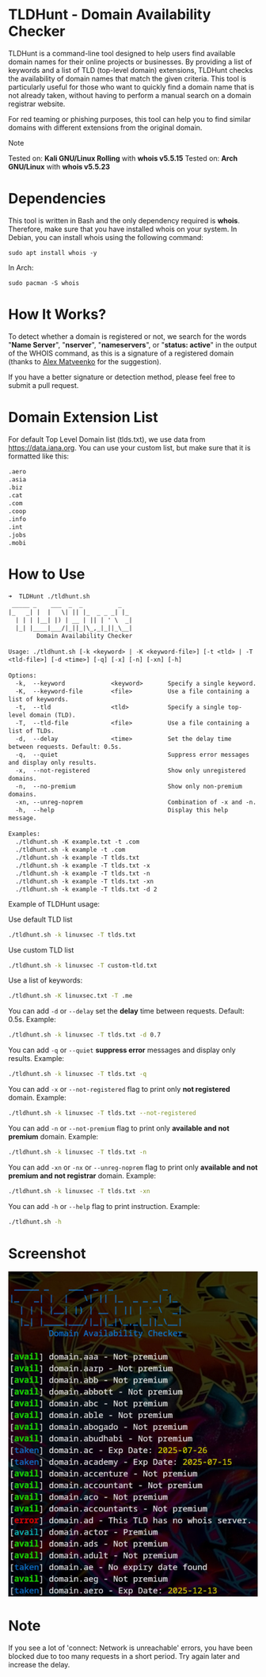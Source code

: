 # TLDHunt - Domain Availability Checker
TLDHunt is a command-line tool designed to help users find available domain names for their online projects or businesses. By providing a list of keywords and a list of TLD (top-level domain) extensions, TLDHunt checks the availability of domain names that match the given criteria. This tool is particularly useful for those who want to quickly find a domain name that is not already taken, without having to perform a manual search on a domain registrar website.

For red teaming or phishing purposes, this tool can help you to find similar domains with different extensions from the original domain.

> [!NOTE]  
> Tested on: **Kali GNU/Linux Rolling** with **whois v5.5.15**
> Tested on: **Arch GNU/Linux** with **whois v5.5.23**

# Dependencies
This tool is written in Bash and the only dependency required is **whois**. Therefore, make sure that you have installed whois on your system. In Debian, you can install whois using the following command:
```
sudo apt install whois -y
```
In Arch:
```
sudo pacman -S whois
```

# How It Works?
To detect whether a domain is registered or not, we search for the words "**Name Server**", "**nserver**", "**nameservers**", or "**status: active**" in the output of the WHOIS command, as this is a signature of a registered domain (thanks to [Alex Matveenko](https://github.com/Alex-Matveenko) for the suggestion). 

If you have a better signature or detection method, please feel free to submit a pull request.

# Domain Extension List
For default Top Level Domain list (tlds.txt), we use data from https://data.iana.org.
You can use your custom list, but make sure that it is formatted like this:
```
.aero
.asia
.biz
.cat
.com
.coop
.info
.int
.jobs
.mobi
```

# How to Use
```
➜  TLDHunt ./tldhunt.sh
 _____ _    ___  _  _          _   
|_   _| |  |   \| || |_  _ _ _| |_ 
  | | | |__| |) | __ | || | ' \  _|
  |_| |____|___/|_||_|\_,_|_||_\__|
        Domain Availability Checker

Usage: ./tldhunt.sh [-k <keyword> | -K <keyword-file>] [-t <tld> | -T <tld-file>] [-d <time>] [-q] [-x] [-n] [-xn] [-h]

Options:
  -k,  --keyword             <keyword>       Specify a single keyword.
  -K,  --keyword-file        <file>          Use a file containing a list of keywords.
  -t,  --tld                 <tld>           Specify a single top-level domain (TLD).
  -T,  --tld-file            <file>          Use a file containing a list of TLDs.
  -d,  --delay               <time>          Set the delay time between requests. Default: 0.5s.
  -q,  --quiet                               Suppress error messages and display only results.
  -x,  --not-registered                      Show only unregistered domains.
  -n,  --no-premium                          Show only non-premium domains.
  -xn, --unreg-noprem                        Combination of -x and -n.
  -h,  --help                                Display this help message.

Examples:
  ./tldhunt.sh -K example.txt -t .com
  ./tldhunt.sh -k example -t .com
  ./tldhunt.sh -k example -T tlds.txt
  ./tldhunt.sh -k example -T tlds.txt -x
  ./tldhunt.sh -k example -T tlds.txt -n
  ./tldhunt.sh -k example -T tlds.txt -xn
  ./tldhunt.sh -k example -T tlds.txt -d 2
```
Example of TLDHunt usage:

Use default TLD list
```bash
./tldhunt.sh -k linuxsec -T tlds.txt
```
Use custom TLD list
```bash
./tldhunt.sh -k linuxsec -T custom-tld.txt
```
Use a list of keywords:
```bash
./tldhunt.sh -K linuxsec.txt -T .me
```
You can add `-d` or `--delay` set the **delay** time between requests. Default: 0.5s. Example:
```bash
./tldhunt.sh -k linuxsec -T tlds.txt -d 0.7
```
You can add `-q` or `--quiet` **suppress error** messages and display only results. Example:
```bash
./tldhunt.sh -k linuxsec -T tlds.txt -q
```
You can add `-x` or `--not-registered` flag to print only **not registered** domain. Example:
```bash
./tldhunt.sh -k linuxsec -T tlds.txt --not-registered
```
You can add `-n` or `--not-premium` flag to print only **available and not premium** domain. Example:
```bash
./tldhunt.sh -k linuxsec -T tlds.txt -n
```
You can add `-xn` or `-nx` or `--unreg-noprem` flag to print only **available and not premium and not registrar** domain. Example:
```bash
./tldhunt.sh -k linuxsec -T tlds.txt -xn
```
You can add `-h` or `--help` flag to print instruction. Example:
```bash
./tldhunt.sh -h
```
# Screenshot
![TLDHunt](screenshots/Example.jpg "TLDHunt")
# Note
If you see a lot of 'connect: Network is unreachable' errors, you have been blocked due to too many requests in a short period. Try again later and increase the delay.
